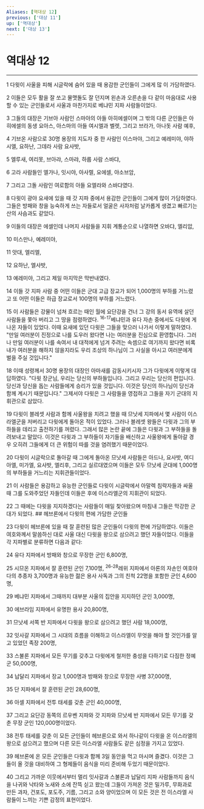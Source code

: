 ```yaml
---
Aliases: [역대상 12]
previous: ['대상 11']
up: ['역대상']
next: ['대상 13']
---
```

# 역대상 12

***


1 다윗이 사울을 피해 시글락에 숨어 있을 때 용감한 군인들이 그에게 많 이 가담하였다. 

2 이들은 모두 활을 잘 쏘고 물맷돌도 잘 던지며 왼손과 오른손을 다 같이 마음대로 사용할 수 있는 군인들로서 사울과 마찬가지로 베냐민 지파 사람들이었다. 

3 그들의 대장은 기브아 사람인 스마아의 아들 아히에셀이며 그 밖의 다른 군인들은 아히에셀의 동생 요아스, 아스마의 아들 여시엘과 벨렛, 그리고 브라가, 아나돗 사람 예후, 

4 기브온 사람으로 30명 용장의 지도자 중 한 사람인 이스마야, 그리고 예레미야, 야하시엘, 요하난, 그데라 사람 요사밧, 

5 엘루새, 여리못, 브아랴, 스마랴, 하룹 사람 스바댜, 

6 고라 사람들인 엘가나, 잇시야, 아사렐, 요에셀, 야소브암, 

7 그리고 그돌 사람인 여로함의 아들 요엘라와 스바댜였다. 

8 다윗이 광야 요새에 있을 때 갓 지파 중에서 용감한 군인들이 그에게 많이 가담하였다. 그들은 방패와 창을 능숙하게 쓰는 자들로서 얼굴은 사자처럼 날카롭게 생겼고 빠르기는 산의 사슴과도 같았다. 

9 이들의 대장은 에셀인데 나머지 사람들을 지휘 계통순으로 나열하면 오바댜, 엘리압, 

10 미스만나, 예레미야, 

11 앗대, 엘리엘, 

12 요하난, 엘사밧, 

13 예레미야, 그리고 제일 마지막은 막반내였다. 

14 이들 갓 지파 사람 중 어떤 이들은 군대 고급 장교가 되어 1,000명의 부하를 거느렸고 또 어떤 이들은 하급 장교로서 100명의 부하를 거느렸다. 

15 이 사람들은 강물이 넘쳐 흐르는 때인 월에 요단강을 건너 그 강의 동서 유역에 살던 사람들을 쫓아 버리고 그 땅을 점령하였다. <sup class="versenum">16-17</sup>베냐민과 유다 자손 중에서도 다윗에 게 나온 자들이 있었다. 이때 요새에 있던 다윗은 그들을 맞으러 나가서 이렇게 말하였다. "만일 여러분이 진정으로 나를 도우러 왔다면 나는 여러분을 진심으로 환영합니다. 그러나 만일 여러분이 나를 속여서 내 대적에게 넘겨 주려는 속셈으로 여기까지 왔다면 비록 내가 여러분을 해하지 않을지라도 우리 조상의 하나님이 그 사실을 아시고 여러분에게 벌을 주실 것입니다." 

18 이때 성령께서 30명 용장의 대장인 아마새를 감동시키시자 그가 다윗에게 이렇게 대답하였다. "다윗 장군님, 우리는 당신의 부하들입니다. 그리고 우리는 당신의 편입니다. 당신과 당신을 돕는 사람들에게 승리가 있을 것입니다. 이것은 당신의 하나님이 당신과 함께 계시기 때문입니다." 그제서야 다윗은 그 사람들을 영접하고 그들을 자기 군대의 지휘관으로 삼았다. 

19 다윗이 블레셋 사람과 함께 사울왕을 치려고 했을 때 므낫세 지파에서 몇 사람이 이스라엘군을 저버리고 다윗에게 돌아온 적이 있었다. 그러나 블레셋 왕들은 다윗과 그의 부하들을 데리고 출전하기를 꺼렸다. 그래서 많은 논란 끝에 그들은 다윗과 그 부하들을 돌려보내고 말았다. 이것은 다윗과 그 부하들이 자기들을 배신하고 사울왕에게 돌아갈 경우 오히려 그들에게 더 큰 위험이 따를 것을 염려했기 때문이었다. 

20 다윗이 시글락으로 돌아갈 때 그에게 돌아온 므낫세 사람들은 아드나, 요사밧, 여디아엘, 미가엘, 요사밧, 엘리후, 그리고 실르대였으며 이들은 모두 므낫세 군대에 1,000명의 부하들을 거느리는 지휘관들이었다. 

21 이 사람들은 용감하고 유능한 군인들로 다윗이 시글락에서 아말렉 침략자들과 싸울 때 그를 도와주었던 자들인데 이들은 후에 이스라엘군의 지휘관이 되었다. 

22 그 때에는 다윗을 지지하겠다는 사람들이 매일 찾아왔으며 마침내 그들은 막강한 군대가 되었다. ## 헤브론에서 다윗의 편에 가담한 군인들 

23 다윗이 헤브론에 있을 때 잘 훈련된 많은 군인들이 다윗의 편에 가담하였다. 이들은 여호와께서 말씀하신 대로 사울 대신 다윗을 왕으로 삼으려고 했던 자들이었다. 이들을 각 지파별로 분류하면 다음과 같다: 

24 유다 지파에서 방패와 창으로 무장한 군인 6,800명, 

25 시므온 지파에서 잘 훈련된 군인 7,100명, <sup class="versenum">26-28</sup>레위 지파에서 아론의 자손인 여호야 다의 추종자 3,700명과 유능한 젊은 용사 사독과 그의 친척 22명을 포함한 군인 4,600명, 

29 베냐민 지파에서 그때까지 대부분 사울의 집안을 지지하던 군인 3,000명, 

30 에브라임 지파에서 유명한 용사 20,800명, 

31 므낫세 서쪽 반 지파에서 다윗을 왕으로 삼으려고 했던 사람 18,000명, 

32 잇사갈 지파에서 그 시대의 흐름을 이해하고 이스라엘이 무엇을 해야 할 것인가를 알고 있었던 족장 200명, 

33 스불론 지파에서 모든 무기를 갖추고 다윗에게 철저한 충성을 다하기로 다짐한 정예군 50,000명, 

34 납달리 지파에서 장교 1,000명과 방패와 창으로 무장한 사병 37,000명, 

35 단 지파에서 잘 훈련된 군인 28,600명, 

36 아셀 지파에서 전투 태세를 갖춘 군인 40,000명, 

37 그리고 요단강 동쪽의 르우벤 지파와 갓 지파와 므낫세 반 지파에서 모든 무기를 갖춘 무장 군인 120,000명이었다. 

38 전투 태세를 갖춘 이 모든 군인들이 헤브론으로 와서 하나같이 다윗을 온 이스라엘의 왕으로 삼으려고 했으며 다른 모든 이스라엘 사람들도 같은 심정을 가지고 있었다. 

39 헤브론에 온 모든 군인들은 다윗과 함께 3일 동안을 먹고 마시며 즐겼다. 이것은 그들이 올 것을 대비하여 그 형제들이 음식을 미리 준비해 두었기 때문이었다. 

40 그리고 가까운 이웃에서부터 멀리 잇사갈과 스불론과 납달리 지파 사람들까지 음식을 나귀와 낙타와 노새와 소에 잔뜩 싣고 왔는데 그들이 가져온 것은 밀가루, 무화과로 만든 과자, 건포도, 포도주, 기름, 그리고 소와 양이었으며 이 모든 것은 전 이스라엘 사람들이 느끼는 기쁜 감정의 표현이었다.

